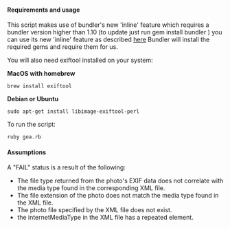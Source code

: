 
#### Requirements and usage
This script makes use of bundler's new 'inline' feature which requires a bundler version higher than 1.10 (to update just run gem install bundler ) you can use its new 'inline' feature as described <a href="https://github.com/bundler/bundler/blob/master/lib/bundler/inline.rb">here</a> Bundler will install the required gems and require them for us.

You will also need exiftool installed on your system:

**MacOS with homebrew** 

```text
brew install exiftool
```
**Debian or Ubuntu** 

```text
sudo apt-get install libimage-exiftool-perl
```

To run the script:

```text
ruby goa.rb
```

#### Assumptions

A "FAIL" status is a result of the following:

* The file type returned from the photo's EXIF data does not correlate with the media type found in the corresponding XML file.
* The file extension of the photo does not match the media type found in the XML file.
* The photo file specified by the XML file does not exist.
* the internetMediaType in the XML file has a repeated element. 